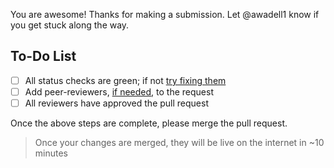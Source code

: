 
You are awesome! Thanks for making a submission. Let @awadell1 know if you get
stuck along the way.

## To-Do List

- [ ] All status checks are green; if not [try fixing them](./pull_request.md#status-checks)
- [ ] Add peer-reviewers, [if needed](./pull_request.md#peer-review), to the request
- [ ] All reviewers have approved the pull request

Once the above steps are complete, please merge the pull request.

> Once your changes are merged, they will be live on the internet in ~10 minutes
